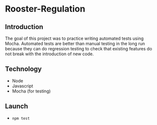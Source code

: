 # Rooster-Regulation
## Introduction
The goal of this project was to practice writing automated tests using Mocha. Automated tests are better than manual testing in the long run because they can do regression testing to check that existing features do not break with the introduction of new code.

## Technology
* Node
* Javascript
* Mocha (for testing)

## Launch
* `npm test`
